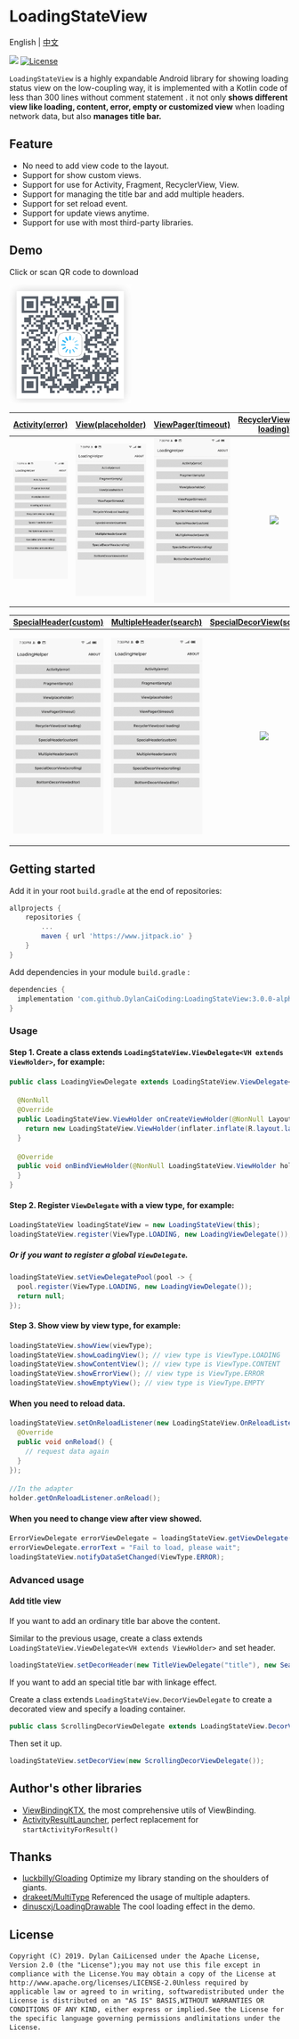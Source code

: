 # LoadingStateView

English | [中文](README_ZH_CN.md)

[![](https://www.jitpack.io/v/DylanCaiCoding/LoadingStateView.svg)](https://www.jitpack.io/#DylanCaiCoding/LoadingLoadingStateView) [![License](https://img.shields.io/badge/License-Apache--2.0-blue.svg)](https://github.com/DylanCaiCoding/LoadingStateView/blob/master/LICENSE)

`LoadingStateView` is a highly expandable Android library for showing loading status view on the low-coupling way, it is implemented with a Kotlin code of less than 300 lines without comment statement . it not only **shows different view like loading, content, error, empty or customized view** when loading network data, but also **manages title bar.**

## Feature

- No need to add view code to the layout.
- Support for show custom views.
- Support for use for Activity, Fragment, RecyclerView, View.
- Support for managing the title bar and add multiple headers.
- Support for set reload event.
- Support for update views anytime.
- Support for use with most third-party libraries.

## Demo

Click or scan QR code to download

[![QR code](img/app_download_qr_code.png)](https://www.pgyer.com/loadinghelper)

| [Activity(error)](app/src/main/java/com/dylanc/loadingstateview/sample/ui/ActErrorActivity.java) | [View(placeholder)](app/src/main/java/com/dylanc/loadingstateview/sample/ui/ViewPlaceholderActivity.java) | [ViewPager(timeout)](app/src/main/java/com/dylanc/loadingstateview/sample/ui/ViewPagerActivity.java) | [RecyclerView(cool loading)](app/src/main/java/com/dylanc/loadingstateview/sample/ui/RecyclerViewActivity.java) |
| :----------------------------------------------------------: | :----------------------------------------------------------: | :----------------------------------------------------------: | :----------------------------------------------------------: |
|                 ![](gif/activity_error.gif)                  |                ![](gif/view_placeholder.gif)                 |                ![](gif/viewpager_timeout.gif)                |              ![](gif/recyclerview_loading.gif)               |

| [SpecialHeader(custom)](app/src/main/java/com/dylanc/loadingstateview/sample/ui/CustomHeaderActivity.java) | [MultipleHeader(search)](app/src/main/java/com/dylanc/loadingstateview/sample/ui/MultipleHeaderActivity.java) | [SpecialDecorView(scrolling)](app/src/main/java/com/dylanc/loadingstateview/sample/ui/ScrollingToolbarActivity.java) | [BottomDecorView(editor)](app/src/main/java/com/dylanc/loadingstateview/sample/ui/BottomEditorActivity.java) |
| :----------------------------------------------------------: | :----------------------------------------------------------: | :----------------------------------------------------------: | :----------------------------------------------------------: |
|              ![](gif/special_header_custom.gif)              |             ![](gif/multiple_header_search.gif)              |             ![](gif/special_decor_scrolling.gif)             |               ![](gif/bottom_decor_editor.gif)               |


## Getting started

Add it in your root `build.gradle` at the end of repositories:

```groovy
allprojects {
    repositories {
        ...
        maven { url 'https://www.jitpack.io' }
    }
}
```

Add dependencies in your module `build.gradle` :

```groovy
dependencies {
  implementation 'com.github.DylanCaiCoding:LoadingStateView:3.0.0-alpha'
}
```

### Usage

#### Step 1. Create a class extends `LoadingStateView.ViewDelegate<VH extends ViewHolder>`, for example:

```java
public class LoadingViewDelegate extends LoadingStateView.ViewDelegate<LoadingStateView.ViewHolder> {

  @NonNull
  @Override
  public LoadingStateView.ViewHolder onCreateViewHolder(@NonNull LayoutInflater inflater, @NonNull ViewGroup parent) {
    return new LoadingStateView.ViewHolder(inflater.inflate(R.layout.layout_loading_view, parent, false));
  }

  @Override
  public void onBindViewHolder(@NonNull LoadingStateView.ViewHolder holder) {
  }
}
```

#### Step 2. Register `ViewDelegate` with a view type, for example:

```java
LoadingStateView loadingStateView = new LoadingStateView(this);
loadingStateView.register(ViewType.LOADING, new LoadingViewDelegate());
```

##### Or if you want to register a global `ViewDelegate`.

```java
loadingStateView.setViewDelegatePool(pool -> {
  pool.register(ViewType.LOADING, new LoadingViewDelegate());
  return null;
});
```

#### Step 3. Show view by view type, for example:

```java
loadingStateView.showView(viewType);
loadingStateView.showLoadingView(); // view type is ViewType.LOADING
loadingStateView.showContentView(); // view type is ViewType.CONTENT
loadingStateView.showErrorView(); // view type is ViewType.ERROR
loadingStateView.showEmptyView(); // view type is ViewType.EMPTY
```

#### When you need to reload data.

```java
loadingStateView.setOnReloadListener(new LoadingStateView.OnReloadListener() {
  @Override
  public void onReload() {
    // request data again
  }
});

//In the adapter
holder.getOnReloadListener.onReload();
```

#### When you need to change view after view showed.

```java
ErrorViewDelegate errorViewDelegate = loadingStateView.getViewDelegate(ViewType.ERROR);
errorViewDelegate.errorText = "Fail to load, please wait";
loadingStateView.notifyDataSetChanged(ViewType.ERROR);
```

### Advanced usage

#### Add title view

If you want to add an ordinary title bar above the content.

Similar to the previous usage, create a class extends `LoadingStateView.ViewDelegate<VH extends ViewHolder>`  and set header.

```java
loadingStateView.setDecorHeader(new TitleViewDelegate("title"), new SearchHeaderViewDelegate());
```

If you want to add an special title bar with linkage effect.

Create a class extends `LoadingStateView.DecorViewDelegate` to create a decorated view and specify a loading container.

```java
public class ScrollingDecorViewDelegate extends LoadingStateView.DecorViewDelegate {  @NotNull  @Override  public View onCreateDecorView(@NotNull LayoutInflater inflater) {    return inflater.inflate(R.layout.layout_scrolling, null);  }  @NotNull  @Override  public ViewGroup getContentParent(@NotNull View decorView) {    return decorView.findViewById(R.id.content_parent);  }}
```

Then set it up.

```java
loadingStateView.setDecorView(new ScrollingDecorViewDelegate());
```

## Author's other libraries

- [ViewBindingKTX](https://github.com/DylanCaiCoding/ViewBindingKTX), the most comprehensive utils of ViewBinding.
- [ActivityResultLauncher](https://github.com/DylanCaiCoding/ActivityResultLauncher), perfect replacement for `startActivityForResult()`

## Thanks

- [luckbilly/Gloading](https://github.com/luckybilly/Gloading) Optimize my library standing on the shoulders of giants.
- [drakeet/MultiType](https://github.com/drakeet/MultiType)  Referenced the usage of ​​multiple adapters.
- [dinuscxj/LoadingDrawable](https://github.com/dinuscxj/LoadingDrawable) The cool loading effect in the demo.

## License

```
Copyright (C) 2019. Dylan CaiLicensed under the Apache License, Version 2.0 (the "License");you may not use this file except in compliance with the License.You may obtain a copy of the License at   http://www.apache.org/licenses/LICENSE-2.0Unless required by applicable law or agreed to in writing, softwaredistributed under the License is distributed on an "AS IS" BASIS,WITHOUT WARRANTIES OR CONDITIONS OF ANY KIND, either express or implied.See the License for the specific language governing permissions andlimitations under the License.
```